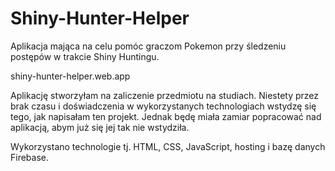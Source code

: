 # Shiny-Hunter-Helper
 Aplikacja mająca na celu pomóc graczom Pokemon przy śledzeniu postępów w trakcie Shiny Huntingu.
 
shiny-hunter-helper.web.app

Aplikację stworzyłam na zaliczenie przedmiotu na studiach. Niestety przez brak czasu i doświadczenia w wykorzystanych technologiach wstydzę się tego, jak napisałam ten projekt. Jednak będę miała zamiar popracować nad aplikacją, abym już się jej tak nie wstydziła.

Wykorzystano technologie tj. HTML, CSS, JavaScript, hosting i bazę danych Firebase.
